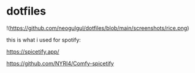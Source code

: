 # dotfiles

!(https://github.com/neogulgul/dotfiles/blob/main/screenshots/rice.png)

this is what i used for spotify:

https://spicetify.app/

https://github.com/NYRI4/Comfy-spicetify
